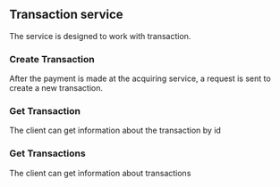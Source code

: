 ## Transaction service
The service is designed to work with transaction.

### Create Transaction
After the payment is made at the acquiring service, a request is sent to create a new transaction.

### Get Transaction
The client can get information about the transaction by id

### Get Transactions
The client can get information about transactions
